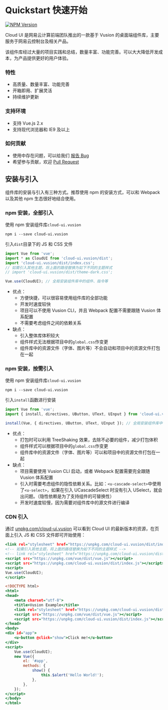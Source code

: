 # Quickstart 快速开始

[![NPM Version](https://img.shields.io/badge/version-0.11.x-orange.svg?style=flat-square&longCache=true)](http://npmjs.org/package/cloud-ui.vusion)

Cloud UI 是网易云计算前端团队推出的一款基于 Vusion 的桌面端组件库，主要服务于网易云控制台及相关产品。

该组件库经过大量的项目实践和总结，数量丰富、功能完善。可以大大降低开发成本，为产品提供更好的用户体验。

### 特性

- 高质量、数量丰富、功能完善
- 开箱即用、扩展灵活
- 持续维护更新

### 支持环境

- 支持 Vue.js 2.x
- 支持现代浏览器和 IE9 及以上

### 如何贡献

- 使用中存在问题，可以给我们 [报告 Bug](https://github.com/vusion/cloud-ui/issues)
- 希望参与贡献，欢迎 [Pull Request](https://github.com/vusion/cloud-ui/pulls)

## 安装与引入

组件库的安装与引入有三种方式。推荐使用 npm 的安装方式，可以和 Webpack 以及其他 npm 生态很好地结合使用。

### npm 安装，全部引入

使用 npm 安装组件库`cloud-ui.vusion`

``` shell
npm i --save cloud-ui.vusion
```

引入`dist`目录下的 JS 和 CSS 文件

``` js
import Vue from 'vue';
import * as CloudUI from 'cloud-ui.vusion/dist';
import 'cloud-ui.vusion/dist/index.css';
// 如需引入其他主题，将上面的路径替换为如下不同的主题样式
// import 'cloud-ui.vusion/dist/theme-dark.css';

Vue.use(CloudUI); // 全局安装组件库中的组件、指令等
```

- 优点：
    - 方便快捷，可以很容易使用组件库的全部功能
    - 开发时速度较快
    - 项目可以不使用 Vusion CLI，并且 Webpack 配置不需要跟随 Vusion 体系配置
    - 不需要考虑组件之间的依赖关系
- 缺点：
    - 引入整体库体积较大
    - 组件样式无法根据项目中的`global.css`作变更
    - 组件库中的资源文件（字体、图片等）不会自动和项目中的资源文件打包在一起

### npm 安装，按需引入

使用 npm 安装组件库`cloud-ui.vusion`

``` shell
npm i --save cloud-ui.vusion
```

引入`install`函数进行安装

``` js
import Vue from 'vue';
import { install, directives, UButton, UText, UInput } from 'cloud-ui.vusion';

install(Vue, { directives, UButton, UText, UInput }); // 全局安装组件库中的组件、指令等等
```

- 优点：
    - 打包时可以利用 TreeShaking 效果，去除不必要的组件，减少打包体积
    - 组件样式可以根据项目中的`global.css`作变更
    - 组件库中的资源文件（字体、图片等）可以和项目中的资源文件打包在一起
- 缺点：
    - 项目需要使用 Vusion CLI 启动，或者 Webpack 配置需要完全跟随 Vusion 体系配置
    - 引入时需要考虑组件的隐性依赖关系。比如：`<u-cascade-select>`中使用了`<u-select>`，如果在引入 UCascadeSelect 时没有引入 USelect，就会出问题。（隐性依赖是为了支持组件的可替换性）
    - 开发时速度较慢，因为需要对组件库中的源文件进行编译

### CDN 引入

通过 [unpkg.com/cloud-ui.vusion](https://unpkg.com/cloud-ui.vusion) 可以看到 Cloud UI 的最新版本的资源，在页面上引入 JS 和 CSS 文件即可开始使用：

``` htm
<link rel="stylesheet" href="https://unpkg.com/cloud-ui.vusion/dist/index.css">
<!-- 如需引入其他主题，将上面的路径替换为如下不同的主题样式 -->
<!-- link rel="stylesheet" href="https://unpkg.com/cloud-ui.vusion/dist/theme-dark.css" -->
<script src="https://unpkg.com/vue/dist/vue.js"></script>
<script src="https://unpkg.com/cloud-ui.vusion/dist/index.js"></script>
<script>
Vue.use(CloudUI);
</script>
```

``` htm
<!DOCTYPE html>
<html>
<head>
    <meta charset="utf-8">
    <title>Vusion Example</title>
    <link rel="stylesheet" href="https://unpkg.com/cloud-ui.vusion/dist/index.css">
    <script src="https://unpkg.com/vue/dist/vue.js"></script>
    <script src="https://unpkg.com/cloud-ui.vusion/dist/index.js"></script>
</head>
<body>
<div id="app">
    <u-button @click="show">Click me!</u-button>
</div>
<script>
    Vue.use(CloudUI);
    new Vue({
        el: '#app',
        methods: {
            show() {
                this.$alert('Hello World!');
            },
        },
    });
</script>
</body>
</html>
```
